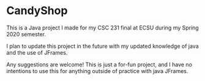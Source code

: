 # CandyShop
This is a Java project I made for my CSC 231 final at ECSU during my Spring 2020 semester.

I plan to update this project in the future with my updated knowledge of java and the use of JFrames.

Any suggestions are welcome! This is just a for-fun project, and I have no intentions to use this for anything outside of practice with java JFrames.
